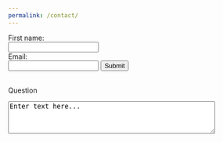 ```yaml
---
permalink: /contact/
---
```


<!-- https://docs.google.com/forms/d/e/1FAIpQLScXM1VXgxbZCnwtuE8xdwKzJokwfvjzZXB7LafKqZiiYXWZVw/viewform?usp=pp_url&entry.2005620554=test&entry.1045781291=test@emai.com&entry.839337160=what+if+bla+bla+bl? -->

<script src="assets/js/jquery.min.js"></script>
<script type="text/javascript">var submitted=false;</script>
<script type="text/javascript">
$('#gform').on('submit', function(e) {
  $('#gform *').fadeOut(2000);
  $('#gform').prepend('Your submission has been processed...');
  });
</script>

<form name="gform" id="gform" enctype="text/plain" action="https://docs.google.com/forms/d/e/1FAIpQLScXM1VXgxbZCnwtuE8xdwKzJokwfvjzZXB7LafKqZiiYXWZVw/formResponse?" target="hidden_iframe" onsubmit="submitted=true;">
  First name:<br>
  <input type="text" name="entry.2005620554" id="entry.2005620554"><br>
  Email:<br>
  <input type="text" name="entry.1045781291" id="entry.1045781291">
  <input type="submit" value="Submit">
</form>

<br>Question</br>
<textarea rows="4" cols="50" name="entry.2005620554" id="entry.2005620554" form="gform">
Enter text here...</textarea>

<iframe name="hidden_iframe" id="hidden_iframe" style="display:none;" onload="if(submitted) {}"></iframe>